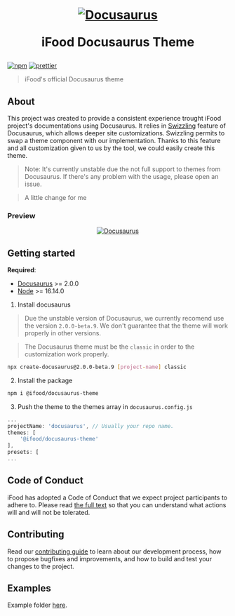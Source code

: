 <h1 align="center">
  <a href="https://github.com/ifood/ifood-docusaurus-theme"><img src="./docs/ifood_docusaurus.svg" alt="Docusaurus"></a>
  <p align="center">iFood Docusaurus Theme</p>
</h1>

[![npm](https://img.shields.io/npm/v/@ifood/docusaurus-theme)](https://www.npmjs.com/package/@ifood/docusaurus-theme)
[![prettier](https://img.shields.io/badge/code_style-prettier-ff69b4.svg)](https://github.com/prettier/prettier)

> iFood's official Docusaurus theme

## About

This project was created to provide a consistent experience trought iFood project's documentations using Docusaurus. It relies in [Swizzling](https://docusaurus.io/docs/swizzling) feature of Docusaurus, which allows deeper site customizations. Swizzling permits to swap a theme component with our implementation. Thanks to this feature and all customization given to us by the tool, we could easily create this theme.

> Note: It's currently unstable due the not full support to themes from Docusaurus. If there's any problem with the usage, please open an issue. 

> A little change for me

### Preview

<p align="center">
  <a href="#preview"><img src="./docs/introduction.png" alt="Docusaurus"></a>
</p>

## Getting started

**Required**:  

- [Docusaurus](https://docusaurus.io/docs) >= 2.0.0
- [Node](https://nodejs.org/en/download/) >= 16.14.0

1. Install docusaurus 

> Due the unstable version of Docusaurus, we currently recomend use the version `2.0.0-beta.9`. We don't guarantee that the theme will work properly in other versions.

> The Docusaurus theme must be the `classic` in order to the customization work properly.

```bash
npx create-docusaurus@2.0.0-beta.9 [project-name] classic
```

2. Install the package

```bash
npm i @ifood/docusaurus-theme
```

3. Push the theme to the themes array in `docusaurus.config.js`

```js
...
projectName: 'docusaurus', // Usually your repo name.
themes: [
    '@ifood/docusaurus-theme'
],
presets: [
...
```

## Code of Conduct

iFood has adopted a Code of Conduct that we expect project participants to adhere to. Please read [the full text](https://github.com/ifood/.github/blob/main/CODE_OF_CONDUCT.md) so that you can understand what actions will and will not be tolerated.

## Contributing

Read our [contributing guide](CONTRIBUTING.md) to learn about our development process, how to propose bugfixes and improvements, and how to build and test your changes to the project.
## Examples

Example folder [here](./example/).
